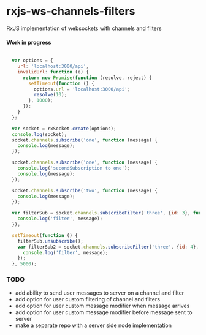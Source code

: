 # rxjs-ws-channels-filters
RxJS implementation of websockets with channels and filters

#### Work in progress

```javascript

  var options = {
    url: 'localhost:3000/api',
    invalidUrl: function (e) {
      return new Promise(function (resolve, reject) {
        setTimeout(function () {
          options.url = 'localhost:3000/api';
          resolve(10);
        }, 1000);
      });
    }
  };

  var socket = rxSocket.create(options);
  console.log(socket);
  socket.channels.subscribe('one', function (message) {
    console.log(message);
  });

  socket.channels.subscribe('one', function (message) {
    console.log('secondSubscription to one');
    console.log(message);
  });

  socket.channels.subscribe('two', function (message) {
    console.log(message);
  });

  var filterSub = socket.channels.subscribeFilter('three', {id: 3}, function (message) {
    console.log('filter', message);
  });

  setTimeout(function () {
    filterSub.unsubscribe();
    var filterSub2 = socket.channels.subscribeFilter('three', {id: 4}, function (message) {
      console.log('filter', message);
    });
  }, 5000);

```

### TODO
 * add ability to send user messages to server on a channel and filter
 * add option for user custom filtering of channel and filters
 * add option for user custom message modifier when message arrives
 * add option for user custom message modifier before message sent to server
 * make a separate repo with a server side node implementation
 
